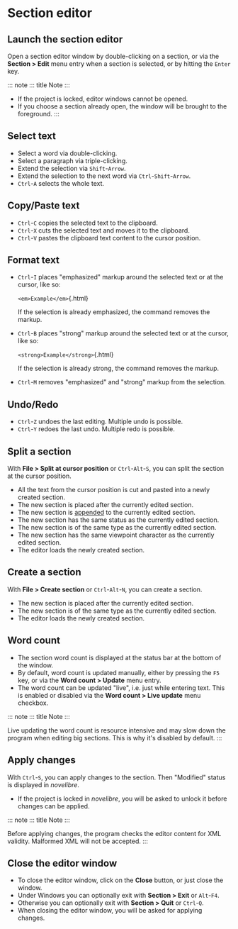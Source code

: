 # Section editor

## Launch the section editor

Open a section editor window by double-clicking on a section, or via the
**Section \> Edit** menu entry when a section is selected, or by hitting
the `Enter` key.

::: note
::: title
Note
:::

-   If the project is locked, editor windows cannot be opened.
-   If you choose a section already open, the window will be brought to
    the foreground.
:::

## Select text

-   Select a word via double-clicking.
-   Select a paragraph via triple-clicking.
-   Extend the selection via `Shift`-`Arrow`.
-   Extend the selection to the next word via `Ctrl`-`Shift`-`Arrow`.
-   `Ctrl`-`A` selects the whole text.

## Copy/Paste text

-   `Ctrl`-`C` copies the selected text to the clipboard.
-   `Ctrl`-`X` cuts the selected text and moves it to the clipboard.
-   `Ctrl`-`V` pastes the clipboard text content to the cursor position.

## Format text

-   `Ctrl`-`I` places \"emphasized\" markup around the selected text or
    at the cursor, like so:

    `<em>Example</em>`{.html}

    If the selection is already emphasized, the command removes the
    markup.

-   `Ctrl`-`B` places \"strong\" markup around the selected text or at
    the cursor, like so:

    `<strong>Example</strong>`{.html}

    If the selection is already strong, the command removes the markup.

-   `Ctrl`-`M` removes \"emphasized\" and \"strong\" markup from the
    selection.

## Undo/Redo

-   `Ctrl`-`Z` undoes the last editing. Multiple undo is possible.
-   `Ctrl`-`Y` redoes the last undo. Multiple redo is possible.

## Split a section

With **File \> Split at cursor position** or `Ctrl`-`Alt`-`S`, you can
split the section at the cursor position.

-   All the text from the cursor position is cut and pasted into a newly
    created section.
-   The new section is placed after the currently edited section.
-   The new section is
    [appended](../section_view.html#append-to-previous-section) to the
    currently edited section.
-   The new section has the same status as the currently edited section.
-   The new section is of the same type as the currently edited section.
-   The new section has the same viewpoint character as the currently
    edited section.
-   The editor loads the newly created section.

## Create a section

With **File \> Create section** or `Ctrl`-`Alt`-`N`, you can create a
section.

-   The new section is placed after the currently edited section.
-   The new section is of the same type as the currently edited section.
-   The editor loads the newly created section.

## Word count

-   The section word count is displayed at the status bar at the bottom
    of the window.
-   By default, word count is updated manually, either by pressing the
    `F5` key, or via the **Word count \> Update** menu entry.
-   The word count can be updated \"live\", i.e. just while entering
    text. This is enabled or disabled via the **Word count \> Live
    update** menu checkbox.

::: note
::: title
Note
:::

Live updating the word count is resource intensive and may slow down the
program when editing big sections. This is why it's disabled by default.
:::

## Apply changes

With `Ctrl`-`S`, you can apply changes to the section. Then \"Modified\"
status is displayed in *novelibre*.

-   If the project is locked in *novelibre*, you will be asked to unlock
    it before changes can be applied.

::: note
::: title
Note
:::

Before applying changes, the program checks the editor content for XML
validity. Malformed XML will not be accepted.
:::

## Close the editor window

-   To close the editor window, click on the **Close** button, or just
    close the window.
-   Under Windows you can optionally exit with **Section \> Exit** or
    `Alt`-`F4`.
-   Otherwise you can optionally exit with **Section \> Quit** or
    `Ctrl`-`Q`.
-   When closing the editor window, you will be asked for applying
    changes.
